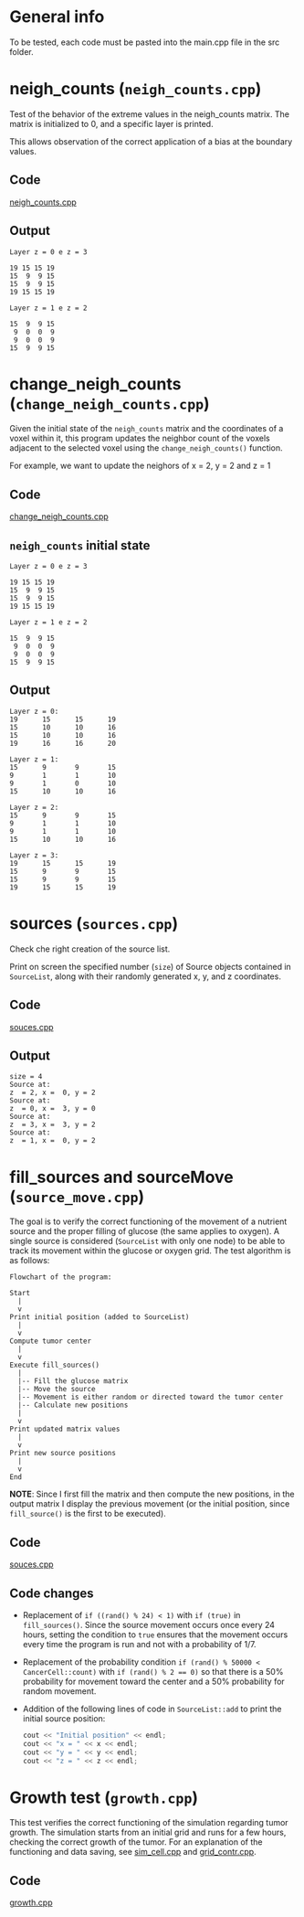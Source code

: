 # General info
To be tested, each code must be pasted into the main.cpp file in the src folder.

# neigh_counts (`neigh_counts.cpp`)
Test of the behavior of the extreme values in the neigh_counts matrix. The matrix is initialized to 0, and a specific layer is printed. 

This allows observation of the correct application of a bias at the boundary values.

## Code
[neigh_counts.cpp](../cpp/tested/neigh_counts.cpp)

## Output
```
Layer z = 0 e z = 3 

19 15 15 19
15  9  9 15
15  9  9 15
19 15 15 19

Layer z = 1 e z = 2

15  9  9 15
 9  0  0  9
 9  0  0  9
15  9  9 15
```

# change_neigh_counts (`change_neigh_counts.cpp`)
Given the initial state of the `neigh_counts` matrix and the coordinates of a voxel within it, this program updates the neighbor count of the voxels adjacent to the selected voxel using the `change_neigh_counts()` function.

For example, we want to update the neighors of x = 2, y = 2 and z = 1

## Code
[change_neigh_counts.cpp](../cpp/tested/change_neigh_counts.cpp)

## `neigh_counts` initial state

```
Layer z = 0 e z = 3 

19 15 15 19
15  9  9 15
15  9  9 15
19 15 15 19

Layer z = 1 e z = 2

15  9  9 15
 9  0  0  9
 9  0  0  9
15  9  9 15
```

## Output

```
Layer z = 0:
19      15      15      19
15      10      10      16
15      10      10      16
19      16      16      20

Layer z = 1:
15      9       9       15
9       1       1       10
9       1       0       10
15      10      10      16

Layer z = 2:
15      9       9       15
9       1       1       10
9       1       1       10
15      10      10      16

Layer z = 3:
19      15      15      19
15      9       9       15
15      9       9       15
19      15      15      19
```

# sources (`sources.cpp`)
Check che right creation of the source list.

Print on screen the specified number (`size`) of Source objects contained in `SourceList`, along with their randomly generated x, y, and z coordinates.

## Code
[souces.cpp](../cpp/tested/sources.cpp)

## Output

```
size = 4
Source at:
z  = 2, x =  0, y = 2
Source at:
z  = 0, x =  3, y = 0
Source at:
z  = 3, x =  3, y = 2
Source at:
z  = 1, x =  0, y = 2
```

# fill_sources and sourceMove (`source_move.cpp`)
The goal is to verify the correct functioning of the movement of a nutrient source and the proper filling of glucose (the same applies to oxygen).
A single source is considered (`SourceList` with only one node) to be able to track its movement within the glucose or oxygen grid.
The test algorithm is as follows:

```
Flowchart of the program:

Start
  |
  v
Print initial position (added to SourceList)
  |
  v
Compute tumor center
  |
  v
Execute fill_sources()
  |
  |-- Fill the glucose matrix
  |-- Move the source
  |-- Movement is either random or directed toward the tumor center
  |-- Calculate new positions
  |
  v
Print updated matrix values
  |
  v
Print new source positions
  |
  v
End
```

**NOTE**: Since I first fill the matrix and then compute the new positions, in the output matrix I display the previous movement (or the initial position, since `fill_source()` is the first to be executed).

## Code
[souces.cpp](../cpp/tested/source_move.cpp)

## Code changes
- Replacement of `if ((rand() % 24) < 1)` with `if (true)` in `fill_sources()`. Since the source movement occurs once every 24 hours, setting the condition to `true` ensures that the movement occurs every time the program is run and not with a probability of 1/7.

- Replacement of the probability condition `if (rand() % 50000 < CancerCell::count)` with `if (rand() % 2 == 0)` so that there is a 50% probability for movement toward the center and a 50% probability for random movement.

- Addition of the following lines of code in `SourceList::add` to print the initial source position:
    ```cpp
    cout << "Initial position" << endl;
    cout << "x = " << x << endl;
    cout << "y = " << y << endl;
    cout << "z = " << z << endl;
    ```

# Growth test (`growth.cpp`)
This test verifies the correct functioning of the simulation regarding tumor growth. The simulation starts from an initial grid and runs for a few hours, checking the correct growth of the tumor.
For an explanation of the functioning and data saving, see [sim_cell.cpp](../cpp/tested/sim_cell.cpp) and [grid_contr.cpp](../cpp/tested/grid_contr.cpp).

## Code
[growth.cpp](../cpp/tested/growth.cpp)

